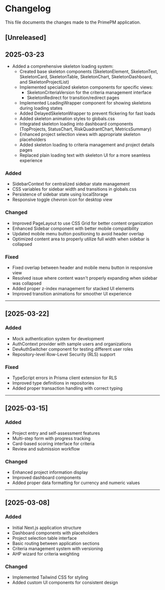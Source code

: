 # Changelog

This file documents the changes made to the PrimePM application.

## [Unreleased]

## 2025-03-23
- Added a comprehensive skeleton loading system:
  - Created base skeleton components (SkeletonElement, SkeletonText, SkeletonCard, SkeletonTable, SkeletonChart, SkeletonDashboard, and SkeletonProjectList)
  - Implemented specialized skeleton components for specific views:
    - SkeletonCriteriaVersion for the criteria management interface
    - SkeletonRedirect for transition/redirect pages
  - Implemented LoadingWrapper component for showing skeletons during loading states
  - Added DelayedSkeletonWrapper to prevent flickering for fast loads
  - Added skeleton animation styles to globals.css
  - Integrated skeleton loading into dashboard components (TopProjects, StatusChart, RiskQuadrantChart, MetricsSummary)
  - Enhanced project selection views with appropriate skeleton placeholders
  - Added skeleton loading to criteria management and project details pages
  - Replaced plain loading text with skeleton UI for a more seamless experience

### Added
- SidebarContext for centralized sidebar state management
- CSS variables for sidebar width and transitions in globals.css
- Persistence of sidebar state using localStorage
- Responsive toggle chevron icon for desktop view

### Changed
- Improved PageLayout to use CSS Grid for better content organization
- Enhanced Sidebar component with better mobile compatibility
- Updated mobile menu button positioning to avoid header overlap
- Optimized content area to properly utilize full width when sidebar is collapsed

### Fixed
- Fixed overlap between header and mobile menu button in responsive view
- Resolved issue where content wasn't properly expanding when sidebar was collapsed
- Added proper z-index management for stacked UI elements
- Improved transition animations for smoother UI experience

---

## [2025-03-22]

### Added
- Mock authentication system for development
- AuthContext provider with sample users and organizations
- DevAuthSwitcher component for testing different user roles
- Repository-level Row-Level Security (RLS) support

### Fixed
- TypeScript errors in Prisma client extension for RLS
- Improved type definitions in repositories
- Added proper transaction handling with correct typing

---

## [2025-03-15]

### Added
- Project entry and self-assessment features
- Multi-step form with progress tracking
- Card-based scoring interface for criteria
- Review and submission workflow

### Changed
- Enhanced project information display
- Improved dashboard components
- Added proper data formatting for currency and numeric values

---

## [2025-03-08]

### Added
- Initial Next.js application structure
- Dashboard components with placeholders
- Project selection table interface
- Basic routing between application sections
- Criteria management system with versioning
- AHP wizard for criteria weighting

### Changed
- Implemented Tailwind CSS for styling
- Added custom UI components for consistent design
